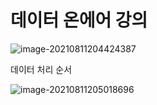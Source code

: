 # 데이터 온에어 강의

![image-20210811204424387](C:\Users\junhk\AppData\Roaming\Typora\typora-user-images\image-20210811204424387.png)



데이터 처리 순서

![image-20210811205018696](C:\Users\junhk\AppData\Roaming\Typora\typora-user-images\image-20210811205018696.png)

